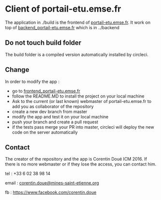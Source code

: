Client of portail-etu.emse.fr
===============

The application in ./build is the frontend of [portail-etu.emse.fr](https://portail-etu.emse.fr).
It work on top of [backend_portail-etu.emse.fr](https://github.com/CorentinDoue/backend_portail-etu.emse.fr.git) which is in ../backend


Do not touch build folder 
------------
The build folder is a compiled version automatically installed by circleci.

Change
------------
In order to modify the app :
- go to [frontend_portail-etu.emse.fr](https://github.com/CorentinDoue/frontend_portail-etu.emse.fr.git)
- follow the README.MD to install the project on your local machine
- Ask to the current (or last known) webmaster of portail-etu.emse.fr to add you as collaborator of the repository
- create a new dev branch from master 
- modify the app and test it on your local machine
- push your branch and create a pull request
- if the tests pass merge your PR into master, circleci will deploy the new code on the server automatically 

Contact
-----------
The creator of the repository and the app is Corentin Doué ICM 2016.
If there is no more webmaster or if they lose the access, you can contact him.

tel : +33 6 02 38 98 14

email : corentin.doue@mines-saint-etienne.org

fb : https://www.facebook.com/corentin.doue
